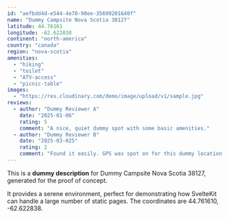 ```yaml
---
id: "aefbdd4d-e544-4e70-90ee-35699201640f"
name: "Dummy Campsite Nova Scotia 38127"
latitude: 44.76161
longitude: -62.622838
continent: "north-america"
country: "canada"
region: "nova-scotia"
amenities:
  - "hiking"
  - "toilet"
  - "ATV-access"
  - "picnic-table"
images:
  - "https://res.cloudinary.com/demo/image/upload/v1/sample.jpg"
reviews:
  - author: "Dummy Reviewer A"
    date: "2025-01-06"
    rating: 5
    comment: "A nice, quiet dummy spot with some basic amenities."
  - author: "Dummy Reviewer B"
    date: "2025-03-025"
    rating: 2
    comment: "Found it easily. GPS was spot on for this dummy location."
---
```


This is a **dummy description** for Dummy Campsite Nova Scotia 38127, generated for the proof of concept.

It provides a serene environment, perfect for demonstrating how SvelteKit can handle a large number of static pages. The coordinates are 44.761610, -62.622838.
